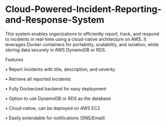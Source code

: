# Cloud-Powered-Incident-Reporting-and-Response-System
This system enables organizations to efficiently report, track, and respond to incidents in real-time using a cloud-native architecture on AWS. It leverages Docker containers for portability, scalability, and isolation, while storing data securely in AWS DynamoDB or RDS.


Features

•	Report incidents with title, description, and severity

•	Retrieve all reported incidents

•	Fully Dockerized backend for easy deployment

•	Option to use DynamoDB or RDS as the database

•	Cloud-native, can be deployed on AWS EC2

•	Easily extendable for notifications (SNS/Email)

